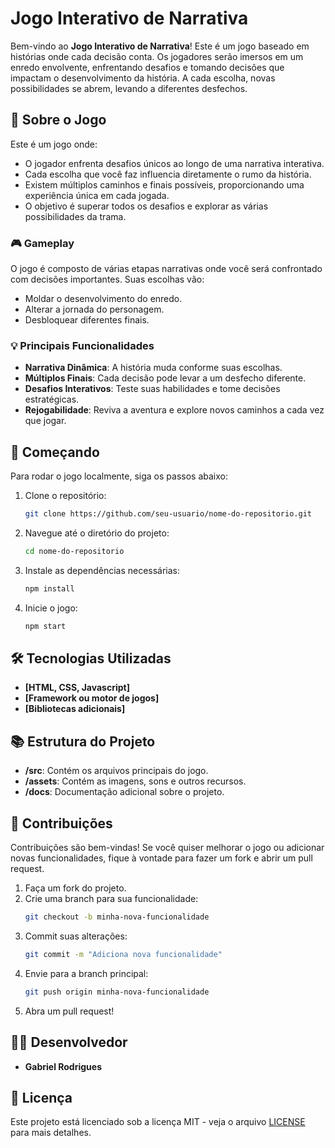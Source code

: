 
# Jogo Interativo de Narrativa

Bem-vindo ao **Jogo Interativo de Narrativa**! Este é um jogo baseado em histórias onde cada decisão conta. Os jogadores serão imersos em um enredo envolvente, enfrentando desafios e tomando decisões que impactam o desenvolvimento da história. A cada escolha, novas possibilidades se abrem, levando a diferentes desfechos.

## 📝 Sobre o Jogo

Este é um jogo onde:

- O jogador enfrenta desafios únicos ao longo de uma narrativa interativa.
- Cada escolha que você faz influencia diretamente o rumo da história.
- Existem múltiplos caminhos e finais possíveis, proporcionando uma experiência única em cada jogada.
- O objetivo é superar todos os desafios e explorar as várias possibilidades da trama.

### 🎮 Gameplay

O jogo é composto de várias etapas narrativas onde você será confrontado com decisões importantes. Suas escolhas vão:

- Moldar o desenvolvimento do enredo.
- Alterar a jornada do personagem.
- Desbloquear diferentes finais.

### 💡 Principais Funcionalidades

- **Narrativa Dinâmica**: A história muda conforme suas escolhas.
- **Múltiplos Finais**: Cada decisão pode levar a um desfecho diferente.
- **Desafios Interativos**: Teste suas habilidades e tome decisões estratégicas.
- **Rejogabilidade**: Reviva a aventura e explore novos caminhos a cada vez que jogar.

## 🚀 Começando

Para rodar o jogo localmente, siga os passos abaixo:

1. Clone o repositório:
   ```bash
   git clone https://github.com/seu-usuario/nome-do-repositorio.git
   ```
2. Navegue até o diretório do projeto:
   ```bash
   cd nome-do-repositorio
   ```
3. Instale as dependências necessárias:
   ```bash
   npm install
   ```
4. Inicie o jogo:
   ```bash
   npm start
   ```

## 🛠️ Tecnologias Utilizadas

- **[HTML, CSS, Javascript]**
- **[Framework ou motor de jogos]**
- **[Bibliotecas adicionais]**

## 📚 Estrutura do Projeto

- **/src**: Contém os arquivos principais do jogo.
- **/assets**: Contém as imagens, sons e outros recursos.
- **/docs**: Documentação adicional sobre o projeto.

## 🤝 Contribuições

Contribuições são bem-vindas! Se você quiser melhorar o jogo ou adicionar novas funcionalidades, fique à vontade para fazer um fork e abrir um pull request.

1. Faça um fork do projeto.
2. Crie uma branch para sua funcionalidade:
   ```bash
   git checkout -b minha-nova-funcionalidade
   ```
3. Commit suas alterações:
   ```bash
   git commit -m "Adiciona nova funcionalidade"
   ```
4. Envie para a branch principal:
   ```bash
   git push origin minha-nova-funcionalidade
   ```
5. Abra um pull request!

## 🧑‍💻 Desenvolvedor

- **Gabriel Rodrigues**

## 📄 Licença

Este projeto está licenciado sob a licença MIT - veja o arquivo [LICENSE](LICENSE) para mais detalhes.
```
